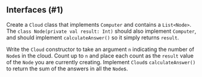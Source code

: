 ## Interfaces (#1)

Create a `Cloud` class that implements `Computer` and contains a `List<Node>`.
The `class Node(private val result: Int)` should also implement `Computer`, and should
implement `calculateAnswer()` so it simply returns `result`.

Write the `Cloud` constructor to take an argument `n` indicating the number of
`Node`s in the cloud. Count up to `n` and place each count as the `result` value
of the `Node` you are currently creating. Implement `Cloud`s `calculateAnswer()`
to return the sum of the answers in all the `Node`s.
